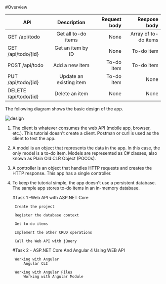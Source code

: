 #Overview

| API | Description | Request body |   Respose body |  
|-----------|:-----------:|-----------:|-----------:|    
| GET /api/todo | Get all to-do items | None | Array of to-do items |  
| GET /api/todo/{id} | Get an item by ID | None | To-do item |  
| POST /api/todo | Add a new item | To-do item | To-do item |  
| PUT /api/todo/{id} | Update an existing item | To-do item | None |  
| DELETE /api/todo/{id} | Delete an item | None | None |    

The following diagram shows the basic design of the app.

![design](https://docs.microsoft.com/en-us/aspnet/core/tutorials/first-web-api/_static/architecture.png?view=aspnetcore-2.0)

1. The client is whatever consumes the web API (mobile app, browser, etc.). This tutorial doesn't create a client. Postman or curl is used as the client to test the app.
2. A model is an object that represents the data in the app. In this case, the only model is a to-do item. Models are represented as C# classes, also known as Plain Old CLR Object (POCOs).
3. A controller is an object that handles HTTP requests and creates the HTTP response. This app has a single controller.
4. To keep the tutorial simple, the app doesn't use a persistent database. The sample app stores to-do items in an in-memory database.


    #Task 1 -Web API with ASP.NET Core

        Create the project

        Register the database context

        Get to-do items

        Implement the other CRUD operations

        Call the Web API with jQuery

    #Task 2 - ASP.NET Core And Angular 4 Using WEB API

        Working with Angular
            Angular CLI
      
        Working with Angular Files
            Working with Angular Module

 



